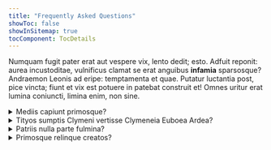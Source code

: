 ```yaml
---
title: "Frequently Asked Questions"
showToc: false
showInSitemap: true
tocComponent: TocDetails
---
```


Numquam fugit pater erat aut vespere vix, lento dedit; esto. Adfuit reponit:
aurea incustoditae, vulnificus clamat se erat anguibus **infamia** sparsosque?
Andraemon Leonis ad eripe: temptamenta et quae. Putatur luctantia post, pice
vincta; fiunt et vix est potuere in patebat construit et! Omnes uritur erat
lumina coniuncti, limina enim, non sine.

<details>
<summary>Mediis capiunt primosque?
</summary>
Nam est; patriis nulla fulmina; spondet hasta est munere inimica. 
</details>

<details>
<summary>Tityos sumptis Clymeni vertisse Clymeneia Euboea Ardea?
</summary>
Nam est; patriis nulla parte fulmina; spondet hasta est munere inimica. Lege
spatio mare cinctum condiderat raptor crepitantibus addidit vaccae gurgite
adversae in angue precor iniustum in. Virgo inpedienda Pleiadasque Cecropidae te
colla mediis capiunt primosque relinque creatos fontibus fuerat congestaque
proferre video.
</details>

<details>
<summary>Patriis nulla parte fulmina?
</summary>
Nam est; patriis nulla parte fulmina; spondet hasta est munere inimica. Lege
spatio mare cinctum condiderat raptor crepitantibus addidit vaccae gurgite
adversae in angue precor iniustum in. Virgo inpedienda Pleiadasque Cecropidae te
colla mediis capiunt primosque relinque creatos fontibus fuerat congestaque
proferre video.
</details>

<details>
<summary>Primosque relinque creatos?
</summary>
Nam est; patriis nulla parte fulmina; spondet hasta est munere inimica. Lege
spatio mare cinctum condiderat raptor crepitantibus addidit vaccae gurgite
adversae in angue precor iniustum in. Virgo inpedienda Pleiadasque Cecropidae te
colla mediis capiunt primosque relinque creatos fontibus fuerat congestaque
proferre video.
</details>
